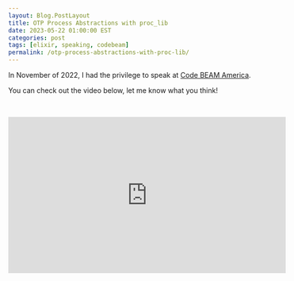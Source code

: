 ```yaml
---
layout: Blog.PostLayout
title: OTP Process Abstractions with proc_lib
date: 2023-05-22 01:00:00 EST
categories: post
tags: [elixir, speaking, codebeam]
permalink: /otp-process-abstractions-with-proc-lib/
---
```


In November of 2022, I had the privilege to speak at [Code BEAM America](https://codebeamamerica.com/).

You can check out the video below, let me know what you think!

&nbsp;

<div class="flex justify-center">
  <iframe width="560" height="315" src="https://www.youtube-nocookie.com/embed/Ug-SEozyG1A" title="YouTube video player" frameborder="0" allow="accelerometer; autoplay; clipboard-write; encrypted-media; gyroscope; picture-in-picture; web-share" allowfullscreen></iframe>
</div>
